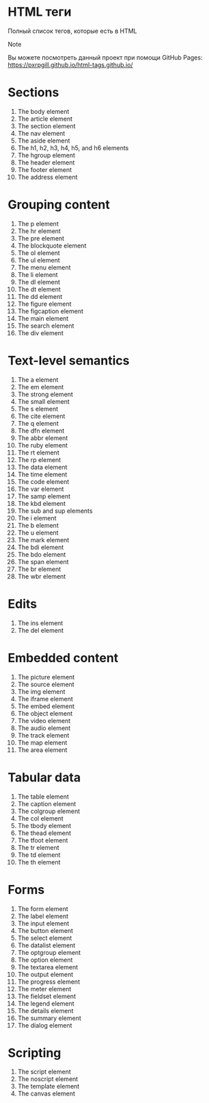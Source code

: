 # HTML теги

Полный список тегов, которые есть в HTML
>[!NOTE]
>Вы можете посмотреть данный проект при помощи GitHub Pages:
>https://pxrpgill.github.io/html-tags.github.io/

# Sections
1. The body element
2. The article element
3. The section element
4. The nav element
5. The aside element
6. The h1, h2, h3, h4, h5, and h6 elements
7. The hgroup element
8. The header element
9. The footer element
10. The address element

# Grouping content
1. The p element
2. The hr element
3. The pre element
4. The blockquote element
5. The ol element
6. The ul element
7. The menu element
8. The li element
9. The dl element
10. The dt element
11. The dd element
12. The figure element
13. The figcaption element
14. The main element
15. The search element
16. The div element

# Text-level semantics
1. The a element
2. The em element
3. The strong element
4. The small element
5. The s element
6. The cite element
7. The q element
8. The dfn element
9. The abbr element
10. The ruby element
11. The rt element
12. The rp element
13. The data element
14. The time element
15. The code element
16. The var element
17. The samp element
18. The kbd element
19. The sub and sup elements
20. The i element
21. The b element
22. The u element
23. The mark element
24. The bdi element
25. The bdo element
26. The span element
27. The br element
28. The wbr element

#  Edits
1. The ins element
2. The del element

# Embedded content
1. The picture element
2. The source element
3. The img element
4. The iframe element
5. The embed element
6. The object element
7. The video element
8. The audio element
9. The track element
10. The map element
11. The area element

# Tabular data
1. The table element
2. The caption element
3. The colgroup element
4. The col element
5. The tbody element
6. The thead element
7. The tfoot element
8. The tr element
9. The td element
10. The th element

# Forms
1. The form element
2. The label element
3. The input element
4. The button element
5. The select element
6. The datalist element
7. The optgroup element
8. The option element
9. The textarea element
10. The output element
11. The progress element
12. The meter element
13. The fieldset element
14. The legend element
15. The details element
16. The summary element
17. The dialog element

# Scripting
1. The script element
2. The noscript element
3. The template element
4. The canvas element
